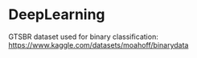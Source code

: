 # DeepLearning

GTSBR dataset used for binary classification:
  https://www.kaggle.com/datasets/moahoff/binarydata
